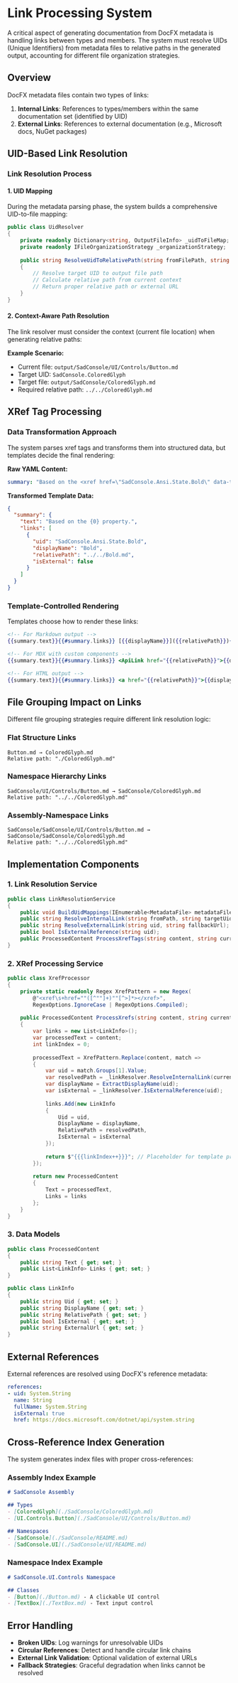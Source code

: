 # Link Processing System

A critical aspect of generating documentation from DocFX metadata is handling links between types and members. The system must resolve UIDs (Unique Identifiers) from metadata files to relative paths in the generated output, accounting for different file organization strategies.

## Overview

DocFX metadata files contain two types of links:
1. **Internal Links**: References to types/members within the same documentation set (identified by UID)
2. **External Links**: References to external documentation (e.g., Microsoft docs, NuGet packages)

## UID-Based Link Resolution

### Link Resolution Process

#### 1. UID Mapping
During the metadata parsing phase, the system builds a comprehensive UID-to-file mapping:

```csharp
public class UidResolver
{
    private readonly Dictionary<string, OutputFileInfo> _uidToFileMap;
    private readonly IFileOrganizationStrategy _organizationStrategy;
    
    public string ResolveUidToRelativePath(string fromFilePath, string targetUid)
    {
        // Resolve target UID to output file path
        // Calculate relative path from current context
        // Return proper relative path or external URL
    }
}
```

#### 2. Context-Aware Path Resolution
The link resolver must consider the context (current file location) when generating relative paths:

**Example Scenario:**
- Current file: `output/SadConsole/UI/Controls/Button.md`
- Target UID: `SadConsole.ColoredGlyph`
- Target file: `output/SadConsole/ColoredGlyph.md`
- Required relative path: `../../ColoredGlyph.md`

## XRef Tag Processing

### Data Transformation Approach
The system parses xref tags and transforms them into structured data, but templates decide the final rendering:

**Raw YAML Content:**
```yaml
summary: "Based on the <xref href=\"SadConsole.Ansi.State.Bold\" data-throw-if-not-resolved=\"false\"></xref> property."
```

**Transformed Template Data:**
```json
{
  "summary": {
    "text": "Based on the {0} property.",
    "links": [
      {
        "uid": "SadConsole.Ansi.State.Bold",
        "displayName": "Bold",
        "relativePath": "../../Bold.md",
        "isExternal": false
      }
    ]
  }
}
```

### Template-Controlled Rendering
Templates choose how to render these links:

```mustache
<!-- For Markdown output -->
{{summary.text}}{{#summary.links}} [{{displayName}}]({{relativePath}}){{/summary.links}}

<!-- For MDX with custom components -->
{{summary.text}}{{#summary.links}} <ApiLink href="{{relativePath}}">{{displayName}}</ApiLink>{{/summary.links}}

<!-- For HTML output -->
{{summary.text}}{{#summary.links}} <a href="{{relativePath}}">{{displayName}}</a>{{/summary.links}}
```

## File Grouping Impact on Links

Different file grouping strategies require different link resolution logic:

### Flat Structure Links
```
Button.md → ColoredGlyph.md
Relative path: "./ColoredGlyph.md"
```

### Namespace Hierarchy Links
```
SadConsole/UI/Controls/Button.md → SadConsole/ColoredGlyph.md  
Relative path: "../../ColoredGlyph.md"
```

### Assembly-Namespace Links
```
SadConsole/SadConsole/UI/Controls/Button.md → SadConsole/SadConsole/ColoredGlyph.md
Relative path: "../../ColoredGlyph.md"
```

## Implementation Components

### 1. Link Resolution Service
```csharp
public class LinkResolutionService
{
    public void BuildUidMappings(IEnumerable<MetadataFile> metadataFiles);
    public string ResolveInternalLink(string fromPath, string targetUid);
    public string ResolveExternalLink(string uid, string fallbackUrl);
    public bool IsExternalReference(string uid);
    public ProcessedContent ProcessXrefTags(string content, string currentFilePath);
}
```

### 2. XRef Processing Service
```csharp
public class XrefProcessor
{
    private static readonly Regex XrefPattern = new Regex(
        @"<xref\s+href=""([^""]+)""[^>]*></xref>", 
        RegexOptions.IgnoreCase | RegexOptions.Compiled);
    
    public ProcessedContent ProcessXrefs(string content, string currentFilePath)
    {
        var links = new List<LinkInfo>();
        var processedText = content;
        int linkIndex = 0;
        
        processedText = XrefPattern.Replace(content, match => 
        {
            var uid = match.Groups[1].Value;
            var resolvedPath = _linkResolver.ResolveInternalLink(currentFilePath, uid);
            var displayName = ExtractDisplayName(uid);
            var isExternal = _linkResolver.IsExternalReference(uid);
            
            links.Add(new LinkInfo 
            { 
                Uid = uid, 
                DisplayName = displayName, 
                RelativePath = resolvedPath,
                IsExternal = isExternal
            });
            
            return $"{{{linkIndex++}}}"; // Placeholder for template processing
        });
        
        return new ProcessedContent 
        { 
            Text = processedText, 
            Links = links 
        };
    }
}
```

### 3. Data Models
```csharp
public class ProcessedContent
{
    public string Text { get; set; }
    public List<LinkInfo> Links { get; set; }
}

public class LinkInfo
{
    public string Uid { get; set; }
    public string DisplayName { get; set; }
    public string RelativePath { get; set; }
    public bool IsExternal { get; set; }
    public string ExternalUrl { get; set; }
}
```

## External References

External references are resolved using DocFX's reference metadata:

```yaml
references:
- uid: System.String
  name: String
  fullName: System.String
  isExternal: true
  href: https://docs.microsoft.com/dotnet/api/system.string
```

## Cross-Reference Index Generation

The system generates index files with proper cross-references:

### Assembly Index Example
```markdown
# SadConsole Assembly

## Types
- [ColoredGlyph](./SadConsole/ColoredGlyph.md)
- [UI.Controls.Button](./SadConsole/UI/Controls/Button.md)

## Namespaces  
- [SadConsole](./SadConsole/README.md)
- [SadConsole.UI](./SadConsole/UI/README.md)
```

### Namespace Index Example
```markdown
# SadConsole.UI.Controls Namespace

## Classes
- [Button](./Button.md) - A clickable UI control
- [TextBox](./TextBox.md) - Text input control
```

## Error Handling

- **Broken UIDs**: Log warnings for unresolvable UIDs
- **Circular References**: Detect and handle circular link chains
- **External Link Validation**: Optional validation of external URLs
- **Fallback Strategies**: Graceful degradation when links cannot be resolved